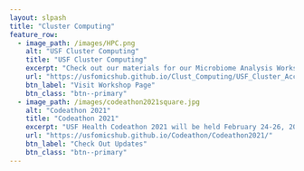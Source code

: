```yaml
---
layout: slpash
title: "Cluster Computing"
feature_row:
  - image_path: /images/HPC.png
    alt: "USF Cluster Computing"
    title: "USF Cluster Computing"
    excerpt: "Check out our materials for our Microbiome Analysis Workshop"
    url: "https://usfomicshub.github.io/Clust_Computing/USF_Cluster_Accounts/"
    btn_label: "Visit Workshop Page"
    btn_class: "btn--primary"
  - image_path: /images/codeathon2021square.jpg
    alt: "Codeathon 2021"
    title: "Codeathon 2021"
    excerpt: "USF Health Codeathon 2021 will be held February 24-26, 2021"
    url: "https://usfomicshub.github.io/Codeathon/Codeathon2021/"
    btn_label: "Check Out Updates"
    btn_class: "btn--primary"
---
```

